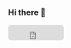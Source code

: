 ### Hi there 👋

<!--
**FleXoft/FleXoft** is a ✨ _special_ ✨ repository because its `README.md` (this file) appears on your GitHub profile.

Here are some ideas to get you started:

- 🔭 I’m currently working on ...
- 🌱 I’m currently learning ...
- 👯 I’m looking to collaborate on ...
- 🤔 I’m looking for help with ...
- 💬 Ask me about ...
- 📫 How to reach me: ...
- 😄 Pronouns: ...
- ⚡ Fun fact: ...
-->

<iframe src="https://github.com/sponsors/FleXoft/button" title="Sponsor FleXoft" height="32" width="114" style="border: 0; border-radius: 6px;"></iframe>
